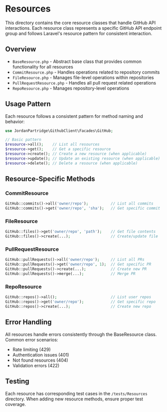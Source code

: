 # Resources

This directory contains the core resource classes that handle GitHub API interactions. Each resource class represents a specific GitHub API endpoint group and follows Laravel's resource pattern for consistent interaction.

## Overview

- `BaseResource.php` - Abstract base class that provides common functionality for all resources
- `CommitResource.php` - Handles operations related to repository commits
- `FileResource.php` - Manages file-level operations within repositories
- `PullRequestResource.php` - Handles all pull request related operations
- `RepoResource.php` - Manages repository-level operations

## Usage Pattern

Each resource follows a consistent pattern for method naming and behavior:

```php
use JordanPartridge\GithubClient\Facades\GitHub;

// Basic pattern
$resource->all();    // List all resources
$resource->get();    // Get a specific resource
$resource->create(); // Create a new resource (when applicable)
$resource->update(); // Update an existing resource (when applicable)
$resource->delete(); // Delete a resource (when applicable)
```

## Resource-Specific Methods

### CommitResource
```php
GitHub::commits()->all('owner/repo');          // List all commits
GitHub::commits()->get('owner/repo', 'sha');   // Get specific commit
```

### FileResource
```php
GitHub::files()->get('owner/repo', 'path');    // Get file contents
GitHub::files()->create(...);                  // Create/update file
```

### PullRequestResource
```php
GitHub::pullRequests()->all('owner/repo');     // List all PRs
GitHub::pullRequests()->get('owner/repo', 1);  // Get specific PR
GitHub::pullRequests()->create(...);           // Create new PR
GitHub::pullRequests()->merge(...);            // Merge PR
```

### RepoResource
```php
GitHub::repos()->all();                        // List user repos
GitHub::repos()->get('owner/repo');            // Get specific repo
GitHub::repos()->create(...);                  // Create new repo
```

## Error Handling

All resources handle errors consistently through the BaseResource class. Common error scenarios:

- Rate limiting (429)
- Authentication issues (401)
- Not found resources (404)
- Validation errors (422)

## Testing

Each resource has corresponding test cases in the `/tests/Resources` directory. When adding new resource methods, ensure proper test coverage.
